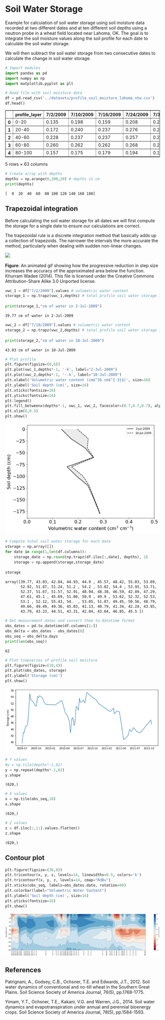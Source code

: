 # Soil Water Storage

Example for calculation of soil water storage using soil moisture data recorded at two different dates and at ten different soil depths using a neutron probe in a wheat field located near Lahoma, OK. The goal is to integrate the soil moisture values along the soil profile for each date to calculate the soil water storage. 

We will then subtract the soil water storage from two consecutive dates to calculate the change in soil water storage.



```python
# Import modules
import pandas as pd
import numpy as np
import matplotlib.pyplot as plt

```


```python
# Read file with soil moisture data
df = pd.read_csv('../datasets/profile_soil_moisture_lahoma_ntw.csv')
df.head()

```




<div>
<style scoped>
    .dataframe tbody tr th:only-of-type {
        vertical-align: middle;
    }

    .dataframe tbody tr th {
        vertical-align: top;
    }

    .dataframe thead th {
        text-align: right;
    }
</style>
<table border="1" class="dataframe">
  <thead>
    <tr style="text-align: right;">
      <th></th>
      <th>profile_layer</th>
      <th>7/2/2009</th>
      <th>7/10/2009</th>
      <th>7/16/2009</th>
      <th>7/24/2009</th>
      <th>7/30/2009</th>
      <th>8/7/2009</th>
      <th>8/12/2009</th>
      <th>8/21/2009</th>
      <th>8/28/2009</th>
      <th>...</th>
      <th>5/21/2011</th>
      <th>5/28/2011</th>
      <th>5/31/2011</th>
      <th>6/9/2011</th>
      <th>6/23/2011</th>
      <th>7/14/2011</th>
      <th>8/2/2011</th>
      <th>8/19/2011</th>
      <th>10/13/2011</th>
      <th>10/18/2011</th>
    </tr>
  </thead>
  <tbody>
    <tr>
      <th>0</th>
      <td>0-20</td>
      <td>0.135</td>
      <td>0.198</td>
      <td>0.159</td>
      <td>0.208</td>
      <td>0.243</td>
      <td>0.205</td>
      <td>0.251</td>
      <td>0.248</td>
      <td>0.203</td>
      <td>...</td>
      <td>0.306</td>
      <td>0.329</td>
      <td>0.306</td>
      <td>0.260</td>
      <td>0.319</td>
      <td>0.302</td>
      <td>0.206</td>
      <td>0.320</td>
      <td>0.347</td>
      <td>0.327</td>
    </tr>
    <tr>
      <th>1</th>
      <td>20-40</td>
      <td>0.172</td>
      <td>0.240</td>
      <td>0.237</td>
      <td>0.276</td>
      <td>0.274</td>
      <td>0.291</td>
      <td>0.318</td>
      <td>0.321</td>
      <td>0.315</td>
      <td>...</td>
      <td>0.236</td>
      <td>0.274</td>
      <td>0.270</td>
      <td>0.262</td>
      <td>0.288</td>
      <td>0.278</td>
      <td>0.241</td>
      <td>0.280</td>
      <td>0.318</td>
      <td>0.306</td>
    </tr>
    <tr>
      <th>2</th>
      <td>40-60</td>
      <td>0.228</td>
      <td>0.237</td>
      <td>0.237</td>
      <td>0.257</td>
      <td>0.259</td>
      <td>0.277</td>
      <td>0.327</td>
      <td>0.338</td>
      <td>0.329</td>
      <td>...</td>
      <td>0.268</td>
      <td>0.295</td>
      <td>0.294</td>
      <td>0.290</td>
      <td>0.298</td>
      <td>0.289</td>
      <td>0.287</td>
      <td>0.290</td>
      <td>0.330</td>
      <td>0.322</td>
    </tr>
    <tr>
      <th>3</th>
      <td>60-80</td>
      <td>0.260</td>
      <td>0.262</td>
      <td>0.262</td>
      <td>0.268</td>
      <td>0.267</td>
      <td>0.269</td>
      <td>0.301</td>
      <td>0.333</td>
      <td>0.328</td>
      <td>...</td>
      <td>0.252</td>
      <td>0.273</td>
      <td>0.273</td>
      <td>0.271</td>
      <td>0.275</td>
      <td>0.262</td>
      <td>0.267</td>
      <td>0.264</td>
      <td>0.304</td>
      <td>0.299</td>
    </tr>
    <tr>
      <th>4</th>
      <td>80-100</td>
      <td>0.157</td>
      <td>0.175</td>
      <td>0.179</td>
      <td>0.194</td>
      <td>0.192</td>
      <td>0.198</td>
      <td>0.217</td>
      <td>0.320</td>
      <td>0.307</td>
      <td>...</td>
      <td>0.150</td>
      <td>0.172</td>
      <td>0.175</td>
      <td>0.166</td>
      <td>0.196</td>
      <td>0.164</td>
      <td>0.179</td>
      <td>0.169</td>
      <td>0.190</td>
      <td>0.185</td>
    </tr>
  </tbody>
</table>
<p>5 rows × 63 columns</p>
</div>




```python
# Create array with depths
depths = np.arange(0,200,20) # depths in cm
print(depths)

```

    [  0  20  40  60  80 100 120 140 160 180]


## Trapezoidal integration

Before calculating the soil water storage for all dates we will first compute the storage for a single date to ensure our calculations are correct.

The trapezoidal rule is a discrete integration method that basically adds up a collection of trapezoids. The narrower the intervals the more accurate the method, particularly when dealing with sudden non-linear changes.

<img src="https://upload.wikimedia.org/wikipedia/commons/7/7e/Trapezium2.gif?1582508631465" />

**Figure**: An animated gif showing how the progressive reduction in step size increases the accuracy of the approximated area below the function. Khurram Wadee (2014). This file is licensed under the Creative Commons Attribution-Share Alike 3.0 Unported license.



```python
vwc_1 = df["7/2/2009"].values # volumetric water content
storage_1 = np.trapz(vwc_1,depths) # total profile soil water storage in cm

print(storage_1,"cm of water in 2-Jul-2009")
```

    39.77 cm of water in 2-Jul-2009



```python
vwc_2 = df["7/10/2009"].values # volumetric water content
storage_2 = np.trapz(vwc_2,depths) # total profile soil water storage in cm

print(storage_2,"cm of water in 10-Jul-2009")
```

    43.03 cm of water in 10-Jul-2009



```python
# Plot profile
plt.figure(figsize=(8,6))
plt.plot(vwc_1,depths*-1, '-k', label="2-Jul-2009")
plt.plot(vwc_2,depths*-1, '--k', label="10-Jul-2009")
plt.xlabel('Volumetric water content (cm$^3$ cm$^{-3}$)', size=16)
plt.ylabel('Soil depth (cm)', size=16)
plt.xticks(fontsize=16)
plt.yticks(fontsize=16)
plt.legend()
plt.fill_betweenx(depths*-1, vwc_1, vwc_2, facecolor=(0.7,0.7,0.7), alpha=0.25)
plt.xlim(0,0.5)
plt.show()

```


![png](soil_water_storage_files/soil_water_storage_7_0.png)



```python
# Compute total soil water storage for each date
storage = np.array([])
for date in range(1,len(df.columns)):
    storage_date = np.round(np.trapz(df.iloc[:,date], depths), 2)
    storage = np.append(storage,storage_date)
    
storage
```




    array([39.77, 43.03, 42.84, 44.93, 44.9 , 45.57, 48.42, 55.03, 53.09,
           52.92, 51.87, 51.24, 51.2 , 54.2 , 53.82, 54.4 , 53.93, 53.71,
           52.37, 51.67, 51.57, 52.91, 48.94, 48.38, 46.59, 42.89, 47.29,
           47.61, 45.1 , 45.69, 51.08, 50.9 , 49.9 , 53.62, 52.32, 52.53,
           53.1 , 52.12, 55.43, 54.  , 53.05, 51.87, 49.45, 50.56, 48.79,
           49.66, 49.49, 49.36, 45.03, 41.13, 40.79, 41.34, 42.24, 43.95,
           43.79, 43.23, 44.51, 43.31, 42.84, 43.64, 46.85, 45.5 ])




```python
# Get measurement dates and convert them to datetime format
obs_dates = pd.to_datetime(df.columns[1:])
obs_delta = obs_dates - obs_dates[0]
obs_seq = obs_delta.days
print(len(obs_seq))

```

    62



```python
# Plot timeseries of profile soil moisture
plt.figure(figsize=(10,4))
plt.plot(obs_dates, storage)
plt.ylabel('Storage (cm)')
plt.show()

```


![png](soil_water_storage_files/soil_water_storage_10_0.png)



```python
# Y values
#y = np.tile(depths*-1,62)
y = np.repeat(depths*-1,62)
y.shape

```




    (620,)




```python
# X values
x = np.tile(obs_seq,10)
x.shape

```




    (620,)




```python
# Z values
z = df.iloc[:,1:].values.flatten()
z.shape

```




    (620,)



## Contour plot


```python
plt.figure(figsize=(36,8))
plt.tricontour(x, y, z, levels=14, linewidths=0.5, colors='k')
plt.tricontourf(x, y, z, levels=14, cmap="RdBu")
plt.xticks(obs_seq, labels=obs_dates.date, rotation=90)
plt.colorbar(label="Volumetric Water Content")
plt.ylabel('Soil depth (cm)', size=16)
plt.yticks(fontsize=16)
plt.show()
```


![png](soil_water_storage_files/soil_water_storage_15_0.png)


## References

Patrignani, A., Godsey, C.B., Ochsner, T.E. and Edwards, J.T., 2012. Soil water dynamics of conventional and no-till wheat in the Southern Great Plains. Soil Science Society of America Journal, 76(5), pp.1768-1775.

Yimam, Y.T., Ochsner, T.E., Kakani, V.G. and Warren, J.G., 2014. Soil water dynamics and evapotranspiration under annual and perennial bioenergy crops. Soil Science Society of America Journal, 78(5), pp.1584-1593.

